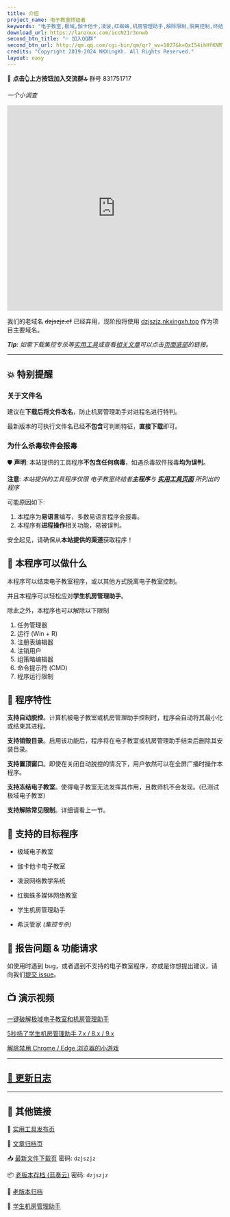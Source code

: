 ```yaml
---
title: 介绍
project_name: 电子教室终结者
keywords: "电子教室,极域,伽卡他卡,凌波,红蜘蛛,机房管理助手,解除限制,脱离控制,终结者,脱控,破解,一键,秒杀"
download_url: https://lanzoux.com/iccN21r3onwb
second_btn_title: "💦 加入QQ群"
second_btn_url: http://qm.qq.com/cgi-bin/qm/qr?_wv=1027&k=QxI54ihHfKNMTCD5SEQHzI4teAWrOdZi&authKey=yUzHGA8URjeZsn%2FJ9qHTZj7jtuJEhdGmWETjd1omsbo7EkgdQe2cdibxTzxWoeqN&noverify=0&group_code=831751717
credits: "Copyright 2019-2024 NKXingXh. All Rights Reserved."
layout: easy
---
```


🔔 **点击👆上方按钮加入交流群🔝** 群号 831751717

*一个小调查*

<iframe width="640px" height="480px" src="https://forms.office.com/Pages/ResponsePage.aspx?id=pQ5CeViYI0u7Qp0-38VwZcgh-jVhZblCjkhmB3TTQZxUOURPRFVKRkpQR0FGWktaVjdPWjYwOFpKMy4u&embed=true" frameborder="0" marginwidth="0" marginheight="0" style="border: none; max-width:100%; max-height:100vh" allowfullscreen webkitallowfullscreen mozallowfullscreen msallowfullscreen> </iframe>

我们的老域名 ~~dzjszjz.cf~~ 已经弃用，现阶段将使用 [dzjszjz.nkxingxh.top](https://dzjszjz.nkxingxh.top) 作为项目主要域名。

***Tip**: 如需下载集控专杀等[实用工具](./utils.md)或查看[相关文章](./pages.md)可以点击[页面底部](#其他链接)的链接。*

* * *

<!-- ## 🎉 电子教室终结者项目已经诞生五年了

💡 你知道吗，电子教室终结者程序的曾用名为“**蓝尸寒补丁**”。

📊 据统计，电子教室终结者主程序最新版本被下载 16000 多次，平均每天下载 40 多次。

📃 在电子教室终结者的开发进程中，**机房管理助手**迭代了 20 多个版本。 -->

## 💥 特别提醒

### 关于文件名

建议在**下载后将文件改名**，防止机房管理助手对进程名进行特判。

最新版本的可执行文件名已经**不包含**可判断特征，**直接下载**即可。

### 为什么杀毒软件会报毒

🛡 **声明**: 本站提供的工具程序**不包含任何病毒**，如遇杀毒软件报毒**均为误判**。

**注意**: *本站提供的工具程序仅限 电子教室终结者**主程序**与 [**实用工具页面**](./utils.md) 所列出的程序*

可能原因如下: 
1. 本程序为**易语言**编写，多数易语言程序会报毒。
1. 本程序有**进程操作**相关功能，易被误判。

安全起见，请确保从**本站提供的渠道**获取程序！

## 🔧 本程序可以做什么

本程序可以结束电子教室程序，或以其他方式脱离电子教室控制。

并且本程序可以轻松应对**学生机房管理助手**。

除此之外，本程序也可以解除以下限制

  1. 任务管理器
  1. 运行 (Win + R)
  1. 注册表编辑器
  1. 注销用户
  1. 组策略编辑器
  1. 命令提示符 (CMD)
  1. 程序运行限制

## 🧱 程序特性

**支持自动脱控**。计算机被电子教室或机房管理助手控制时，程序会自动将其最小化或结束其进程。

**支持销毁目录**。启用该功能后，程序将在电子教室或机房管理助手结束后删除其安装目录。

**支持置顶窗口**。即使在关闭自动脱控的情况下，用户依然可以在全屏广播时操作本程序。

**支持冻结电子教室**。使得电子教室无法发挥其作用，且教师机不会发现。(已测试极域电子教室)

**支持解除常见限制**。详细请看上一节。

## 🎯 支持的目标程序

* 极域电子教室

* 伽卡他卡电子教室

* 凌波网络教学系统

* 红蜘蛛多媒体网络教室

* 学生机房管理助手

* 希沃管家 *(集控专杀)*

## 📨 报告问题 & 功能请求

如使用时遇到 bug，或者遇到不支持的电子教室程序，亦或是你想提出建议，请向我们[提交 issue](https://github.com/eClassKiller/issue/issues/new/choose)。

## 📺 演示视频

[一键破解极域电子教室和机房管理助手](https://www.bilibili.com/video/BV14v411Y78n/)

[5秒扬了学生机房管理助手 7.x / 8.x / 9.x](https://www.bilibili.com/video/BV195411D7nP/)

[解除禁用 Chrome / Edge 浏览器的小游戏](https://www.bilibili.com/video/BV1Sm4y1Y7ET/)

* * *

## [📃 更新日志](./changes.md)

* * *

## 🎈 其他链接

🔨 [实用工具发布页](./utils.md)

📝 [文章归档页](./pages.md)

📥 [最新文件下载页](https://lanzoux.com/b08s1t7mb) 密码: `dzjszjz`

📦 [老版本存档 (蓝奏云)](https://lanzoux.com/b08t69wfa) 密码: `dzjszjz`

📁 [老版本归档](./releases.md)

🎃 [学生机房管理助手](http://www.jfglzs.com)
